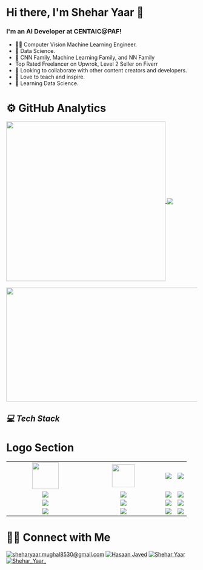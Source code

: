 # Hi there, I'm Shehar Yaar 👋

### I'm an AI Developer at CENTAIC@PAF!

* 👨‍💻 Computer Vision Machine Learning Engineer.
* 🌱 Data Science.
* 🤖 CNN Family, Machine Learning Family, and NN Family
* Top Rated Freelancer on Upwrok, Level 2 Seller on Fiverr
* 👯 Looking to collaborate with other content creators and developers.
* 📢 Love to teach and inspire.
* 🔭 Learning Data Science.


# ⚙️ GitHub Analytics


<a href="https://github.com/SHEHARYAAR-coder">
  <img align="Center" width="420" src="https://github-readme-stats.vercel.app/api?username=SHEHARYAAR-coder&show_icons=true&theme=algolia" />
</a>

<a href="https://github.com/SHEHARYAAR-coder">
  <img align="Center" src="https://github-readme-stats.vercel.app/api/top-langs/?username=SHEHARYAAR-coder&layout=compact&theme=algolia&langs_count=10&https://github.com/anuraghazra/github-readme-stats" />
</a>

<br>
</br>

<a href="https://github.com/SHEHARYAAR-coder">
  <img height="300" width="780" align="Center" src="https://github-readme-streak-stats.herokuapp.com/?user=SHEHARYAAR-coder&theme=algolia&https://github.com/DenverCoder1/github-readme-streak-stats" />
</a>

<h2><i>💻 Tech Stack</i></h2>

# Logo Section
<table width="100">
  <tr>
      <td align='center' width="190">
          <img src="https://upload.wikimedia.org/wikipedia/commons/3/31/Python-logo.png" width="70">
      </td>
      <td align='center' width="190">
          <img src="https://img.freepik.com/premium-vector/computer-vision-icon-simple-element-illustration-computer-vision-symbol-design-from-artificial-intelligence-collection-can-be-used-web-mobile_159242-12197.jpg" width="60">
      </td>
      <td align='center'>
          <img src="https://i.pinimg.com/originals/f0/db/f5/f0dbf54f437965521e9aa5d6da2cf6c6.png">
      </td>
           <td align='center'>
          <img src="https://www.wi6labs.com/wp-content/uploads/2019/12/Machine-learning-logo-1.png">
      </td>
      
  </tr>
  <tr>
      <td align='center' width="190">
          <img src="https://miro.medium.com/v2/resize:fit:1200/1*HMCIHPssGii0Zk1CfLTrVA.png">
      </td>
      <td align='center' width="190">
          <img src="https://miro.medium.com/v2/resize:fit:828/format:webp/1*4br4WmxNo0jkcsY796jGDQ.jpeg">
      </td>
        <td align='center'>
          <img src="https://www.pngitem.com/pimgs/m/32-324790_keras-python-hd-png-download.png">
      </td>
        <td align='center'>
          <img src="https://upload.wikimedia.org/wikipedia/commons/thumb/0/05/Scikit_learn_logo_small.svg/2560px-Scikit_learn_logo_small.svg.png">
      </td>
  </tr>
  <tr>
      <td align='center'>
          <img src="https://upload.wikimedia.org/wikipedia/commons/thumb/3/31/NumPy_logo_2020.svg/1280px-NumPy_logo_2020.svg.png">
      </td>
        <td align='center'>
          <img src="https://miro.medium.com/v2/resize:fit:860/1*Zg5iaVHIYyrS6oBmBRFmSw.png" >
        </td>
        <td align='center'>
          <img src="https://asset.brandfetch.io/idbyoKq4tZ/id0B3_53hD.png">
      </td>
      <td align='center'>
          <img src="https://editor.analyticsvidhya.com/uploads/94839seaborn.PNG" >
      </td>
  </tr>
   <tr>
      <td align='center'>
          <img src="https://res-academy.cache.wpscdn.com/images/seo_posts/20230922/ffd9956cc0e32627ee12f3ae7016c64b.png">
      </td>
        <td align='center'>
          <img src="https://encrypted-tbn0.gstatic.com/images?q=tbn:ANd9GcSrVwOzVey6XcMevohRDman3xgDFw91v8qZfw&s" >
        </td>
        <td align='center'>
          <img src="https://miro.medium.com/v2/resize:fit:600/1*W02WEmR0_JeJXfLWN2zHwQ.png">
      </td>
      <td align='center'>
          <img src="https://miro.medium.com/v2/resize:fit:438/1*0G5zu7CnXdMT9pGbYUTQLQ.png" >
      </td>
  </tr>
</table>

# 🤝🏻 Connect with Me

<a href="mailto:sheharyaar.mughal8530@gmail.com">![sheharyaar.mughal8530@gmail.com](https://img.shields.io/badge/Gmail-D14836?style=for-the-badge&logo=gmail&logoColor=white)</a>
<a href="[https://www.linkedin.com/in/hassan-javed-4b9930168](https://www.linkedin.com/in/shehar-yaar/)">![Hasaan Javed](https://img.shields.io/badge/LinkedIn-0077B5?style=for-the-badge&logo=linkedin&logoColor=white)</a>
<a href="https://www.facebook.com/sheharyaar.mughal">![Shehar Yaar](https://img.shields.io/badge/Facebook-1877F2?style=for-the-badge&logo=facebook&logoColor=white)</a>
<a href="https://www.instagram.com/shehar_yaar_/">![Shehar_Yaar_](https://img.shields.io/badge/Instagram-E4405F?style=for-the-badge&logo=instagram&logoColor=white)</a>
